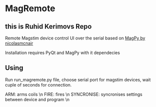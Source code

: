 # MagRemote
## this is Ruhid Kerimovs Repo
Remote Magstim device control UI over the serial based on [MagPy by nicolasmcnair](https://github.com/nicolasmcnair/magpy)


Installation requires PyQt and MagPy with it dependecies

## Using
Run run_magremote.py file, choose serial port for magstim devices, wait cuple of seconds for connection. 

ARM: arms coils \n
FIRE: fires \n
SYNCRONISE: syncronises settings between device and program \n
